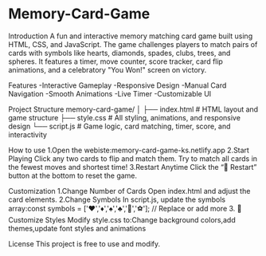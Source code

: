 # Memory-Card-Game
Introduction
A fun and interactive memory matching card game built using HTML, CSS, and JavaScript. The game challenges players to match pairs of cards with symbols like hearts, diamonds, spades, clubs, trees, and spheres. It features a timer, move counter, score tracker, card flip animations, and a celebratory "You Won!" screen on victory.

Features
-Interactive Gameplay
-Responsive Design
-Manual Card Navigation
-Smooth Animations
-Live Timer
-Customizable UI

Project Structure
memory-card-game/
│
├── index.html       # HTML layout and game structure
├── style.css        # All styling, animations, and responsive design
└── script.js        # Game logic, card matching, timer, score, and interactivity

How to use
1.Open the webiste:memory-card-game-ks.netlify.app
2.Start Playing
Click any two cards to flip and match them. Try to match all cards in the fewest moves and shortest time!
3.Restart Anytime
Click the “🔁 Restart” button at the bottom to reset the game.

Customization
1.Change Number of Cards
Open index.html and adjust the card elements.
2.Change Symbols
In script.js, update the symbols array:const symbols = ['❤️','♦️','♠️','♣️','🌲','⚽']; // Replace or add more
3. 🎨 Customize Styles
Modify style.css to:Change background colors,add themes,update font styles and animations

License
This project is free to use and modify.
